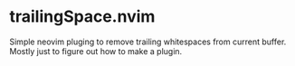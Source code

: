 # trailingSpace.nvim
Simple neovim pluging to remove trailing whitespaces from current buffer. Mostly just to figure out how to make a plugin.
